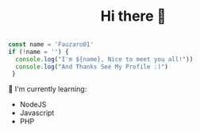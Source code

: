 <h1  align='center'> Hi there 👋 </h1>

<p align='center'> </p>

<!--START_SECTION:waka-->
```text

```
<!--END_SECTION:waka-->

```javascript
const name = 'Fauzaro01'
if (!name = '') {
  console.log("I'm ${name}, Nice to meet you all!"))
  console.log("And Thanks See My Profile :)")
 }
```

:page_with_curl: I'm currently learning:
- NodeJS
- Javascript
- PHP

